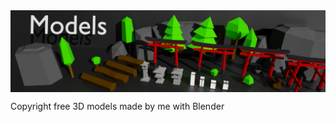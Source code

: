 
<a href="https://github.com/MarcelvanDuijnDev/3DModels">
<img align="center" src="https://github.com/MarcelvanDuijnDev/3DModels/blob/main/GithubContent/ModelsIcon.png">
</a>

 Copyright free 3D models made by me with Blender
